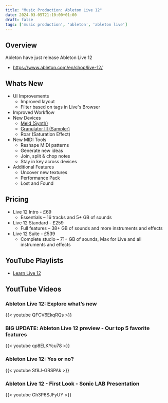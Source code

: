 ```yaml
---
title: "Music Production: Ableton Live 12"
date: 2024-03-05T21:10:00+01:00
draft: false
tags: ['music production', 'ableton', 'ableton live']
---
```


## Overview
Ableton have just release Ableton Live 12
- https://www.ableton.com/en/shop/live-12/

## Whats New
- UI Improvements
  - Improved layout
  - Filter based on tags in Live's Browser
- Improved Workflow
- New Devices
  - [Meld (Synth)](https://www.ableton.com/en/blog/meld-a-look-at-live-12s-new-bi-timbral-synth/)
  - [Granulator III (Sampler)](https://www.ableton.com/en/packs/granulator-iii/)
  - Roar (Saturation Effect)
- New MIDI Tools
  - Reshape MIDI patterns
  - Generate new ideas
  - Join, split & chop notes
  - Stay in key across devices
- Additional Features
  - Uncover new textures
  - Performance Pack
  - Lost and Found

## Pricing
- Live 12 Intro - £69
  - Essentials – 16 tracks and 5+ GB of sounds
- Live 12 Standard - £259
  - Full features – 38+ GB of sounds and more instruments and effects
- Live 12 Suite - £539
  - Complete studio – 71+ GB of sounds, Max for Live and all instruments and effects

## YouTube Playlists
- [Learn Live 12](https://www.youtube.com/playlist?list=PLoh4MB-kbBmJ7dR67GF1vQXbPdZyg4YQz)

## YoutTube Videos

### Ableton Live 12: Explore what’s new
{{< youtube QFCV6EkqRQs >}}

### BIG UPDATE: Ableton Live 12 preview - Our top 5 favorite features
{{< youtube qp8ELKYcu78 >}}

### Ableton Live 12: Yes or no?
{{< youtube Sf8J-GRSPAk >}}

### Ableton Live 12 - First Look - Sonic LAB Presentation
{{< youtube Gh3P6SJFyUY >}}
